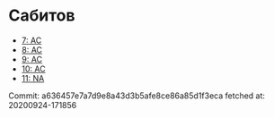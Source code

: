 # Сабитов
- [7: AC](7.md)
- [8: AC](8.md)
- [9: AC](9.md)
- [10: AC](10.md)
- [11: NA](11.md)

Commit: a636457e7a7d9e8a43d3b5afe8ce86a85d1f3eca
 fetched at: 20200924-171856
